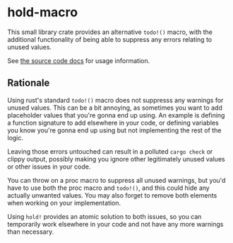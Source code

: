 # hold-macro

This small library crate provides an alternative `todo!()` macro, with the additional functionality of being able to suppress any errors relating to unused values.

See [the source code docs](https://docs.rs/hold-macro/0.1.0/hold_macro/) for usage information.

## Rationale

Using rust's standard `todo!()` macro does not suppresss any warnings for unused values.
This can be a bit annoying, as sometimes you want to add placeholder values that you're gonna end up using. An example is defining a function signature to add elsewhere in your code, or defining variables you know you're gonna end up using but not implementing the rest of the logic.

Leaving those errors untouched can result in a polluted `cargo check` or clippy output, possibly making you ignore other legitimately unused values or other issues in your code.

You can throw on a proc macro to suppress all unused warnings, but you'd have to use both the proc macro and `todo!()`, and this could hide any actually unwanted values. You may also forget to remove both elements when working on your implementation.

Using `hold!` provides an atomic solution to both issues, so you can temporarily work elsewhere in your code and not have any more warnings than necessary.
